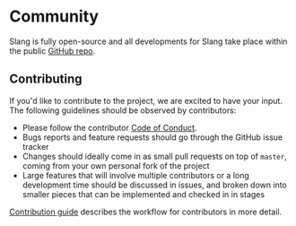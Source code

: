 # Community

Slang is fully open-source and all developments for Slang take place within the public [GitHub repo](https://github.com/shader-slang/slang).

## Contributing

If you'd like to contribute to the project, we are excited to have your input.
The following guidelines should be observed by contributors:

* Please follow the contributor [Code of Conduct](https://github.com/shader-slang/slang/CODE_OF_CONDUCT.md).
* Bugs reports and feature requests should go through the GitHub issue tracker
* Changes should ideally come in as small pull requests on top of `master`, coming from your own personal fork of the project
* Large features that will involve multiple contributors or a long development time should be discussed in issues, and broken down into smaller pieces that can be implemented and checked in in stages

[Contribution guide](https://github.com/shader-slang/slang/CONTRIBUTION.md) describes the workflow for contributors in more detail.
